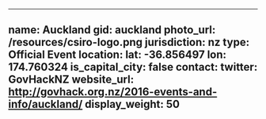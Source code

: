 <script>
	window.location = "http://govhack.org.nz/2016-events-and-info/auckland/";
</script>
---
name: Auckland
gid: auckland
photo_url: /resources/csiro-logo.png
jurisdiction: nz
type: Official Event
location:
  lat: -36.856497
  lon: 174.760324
is_capital_city: false
contact:
  twitter: GovHackNZ
website_url: http://govhack.org.nz/2016-events-and-info/auckland/
display_weight: 50
---